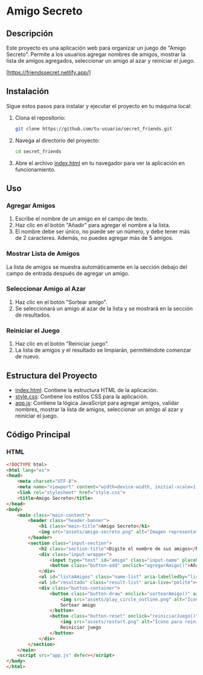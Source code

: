 # Amigo Secreto

## Descripción
Este proyecto es una aplicación web para organizar un juego de "Amigo Secreto". Permite a los usuarios agregar nombres de amigos, mostrar la lista de amigos agregados, seleccionar un amigo al azar y reiniciar el juego.

[https://friendssecret.netlify.app/]

## Instalación
Sigue estos pasos para instalar y ejecutar el proyecto en tu máquina local:

1. Clona el repositorio:
    ```bash
    git clone https://github.com/tu-usuario/secret_friends.git
    ```

2. Navega al directorio del proyecto:
    ```bash
    cd secret_friends
    ```

3. Abre el archivo [index.html](http://_vscodecontentref_/1) en tu navegador para ver la aplicación en funcionamiento.

## Uso
### Agregar Amigos
1. Escribe el nombre de un amigo en el campo de texto.
2. Haz clic en el botón "Añadir" para agregar el nombre a la lista.
3. El nombre debe ser único, no puede ser un número, y debe tener más de 2 caracteres. Además, no puedes agregar más de 5 amigos.

### Mostrar Lista de Amigos
La lista de amigos se muestra automáticamente en la sección debajo del campo de entrada después de agregar un amigo.

### Seleccionar Amigo al Azar
1. Haz clic en el botón "Sortear amigo".
2. Se seleccionará un amigo al azar de la lista y se mostrará en la sección de resultados.

### Reiniciar el Juego
1. Haz clic en el botón "Reiniciar juego".
2. La lista de amigos y el resultado se limpiarán, permitiéndote comenzar de nuevo.

## Estructura del Proyecto
- [index.html](http://_vscodecontentref_/2): Contiene la estructura HTML de la aplicación.
- [style.css](http://_vscodecontentref_/3): Contiene los estilos CSS para la aplicación.
- [app.js](http://_vscodecontentref_/4): Contiene la lógica JavaScript para agregar amigos, validar nombres, mostrar la lista de amigos, seleccionar un amigo al azar y reiniciar el juego.

## Código Principal
### HTML
```html
<!DOCTYPE html>
<html lang="es">
<head>
    <meta charset="UTF-8">
    <meta name="viewport" content="width=device-width, initial-scale=1.0">
    <link rel="stylesheet" href="style.css">
    <title>Amigo Secreto</title>
</head>
<body>
    <main class="main-content">
        <header class="header-banner">
            <h1 class="main-title">Amigo Secreto</h1>
            <img src="assets/amigo-secreto.png" alt="Imagen representativa de amigo secreto">
        </header>
        <section class="input-section">
            <h2 class="section-title">Digite el nombre de sus amigos</h2>
            <div class="input-wrapper">
                <input type="text" id="amigo" class="input-name" placeholder="Escribe un nombre">
                <button class="button-add" onclick="agregarAmigo()">Añadir</button>
            </div>
            <ul id="listaAmigos" class="name-list" aria-labelledby="listaAmigos" role="list"></ul>
            <ul id="resultado" class="result-list" aria-live="polite"></ul>
            <div class="button-container">
                <button class="button-draw" onclick="sortearAmigo()" aria-label="Sortear amigo secreto">
                    <img src="assets/play_circle_outline.png" alt="Ícono para sortear">
                    Sortear amigo
                </button>
                <button class="button-reset" onclick="reiniciarJuego()" aria-label="Reiniciar juego">
                    <img src="assets/restart.png" alt="Ícono para reiniciar">
                    Reiniciar juego
                </button>
            </div>
        </section>
    </main>
    <script src="app.js" defer></script>
</body>
</html>

